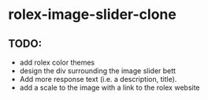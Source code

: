 # rolex-image-slider-clone


## TODO: 
  * add rolex color themes 
  * design the div surrounding the image slider bett 
  * Add more response text (i.e. a description, title). 
  * add a scale to the image with a link to the rolex website 
  
